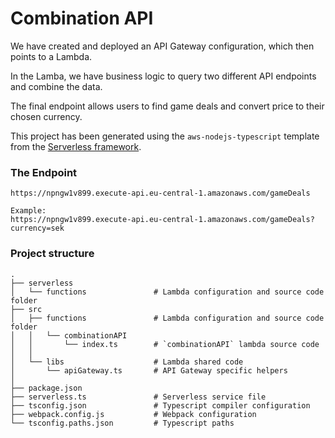 # Combination API

We have created and deployed an API Gateway configuration, which then points to a Lambda.

In the Lamba, we have business logic to query two different API endpoints and combine the data.

The final endpoint allows users to find game deals and convert price to their chosen currency.

This project has been generated using the `aws-nodejs-typescript` template from the [Serverless framework](https://www.serverless.com/).

### The Endpoint

```
https://npngw1v899.execute-api.eu-central-1.amazonaws.com/gameDeals

Example:
https://npngw1v899.execute-api.eu-central-1.amazonaws.com/gameDeals?currency=sek
```

### Project structure
```
.
├── serverless
│   └── functions               # Lambda configuration and source code folder 
├── src
│   ├── functions               # Lambda configuration and source code folder 
│   │   └── combinationAPI
│   │       └── index.ts        # `combinationAPI` lambda source code
│   │
│   └── libs                    # Lambda shared code
│       └── apiGateway.ts       # API Gateway specific helpers
│
├── package.json
├── serverless.ts               # Serverless service file
├── tsconfig.json               # Typescript compiler configuration
├── webpack.config.js           # Webpack configuration
└── tsconfig.paths.json         # Typescript paths
```